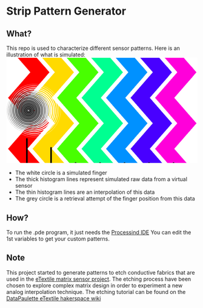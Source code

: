# Strip Pattern Generator

## What?

This repo is used to characterize different sensor patterns.
Here is an illustration of what is simulated:
![alt tag](animation.gif)

- The white circle is a simulated finger
- The thick histogram lines represent simulated raw data from a virtual sensor
- The thin histogram lines are an interpolation of this data
- The grey circle is a retrieval attempt of the finger position from this data

## How?

To run the .pde program, it just needs the [Processind IDE](https://processing.org/download/)
You can edit the 1st variables to get your custom patterns.

## Note

This project started to generate patterns to etch conductive fabrics that are used in the [eTextile matrix sensor project](http://eTextile.org).
The etching process have been chosen to explore complex matrix design in order to experiment a new analog interpolation technique.
The etching tutorial can be found on the [DataPaulette eTextile hakerspace wiki](http://wiki.datapaulette.org/doku.php/atelier/documentation/materiautheque/materiaux/electronique_textile/connectique/circuits_souples)

